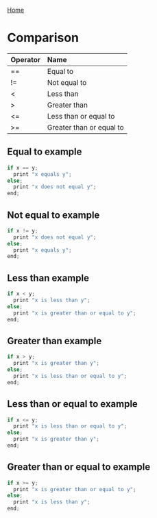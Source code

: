 [Home](https://puckowski.github.io/concert/)

# Comparison

| Operator | Name                    |
|:---------|:------------------------|
|==        |Equal to                 |
|!=        |Not equal to             |
|<         |Less than                |
|>         |Greater than             |
|<=        |Less than or equal to    |
|>=        |Greater than or equal to |

## Equal to example

```cpp
if x == y;
  print "x equals y";
else; 
  print "x does not equal y";
end;
```

## Not equal to example

```cpp
if x != y;
  print "x does not equal y";
else; 
  print "x equals y";
end;
```

## Less than example

```cpp
if x < y;
  print "x is less than y";
else; 
  print "x is greater than or equal to y";
end;
```

## Greater than example

```cpp
if x > y;
  print "x is greater than y";
else; 
  print "x is less than or equal to y";
end;
```

## Less than or equal to example

```cpp
if x <= y;
  print "x is less than or equal to y";
else; 
  print "x is greater than y";
end;
```

## Greater than or equal to example

```cpp
if x >= y;
  print "x is greater than or equal to y";
else; 
  print "x is less than y";
end;
```
